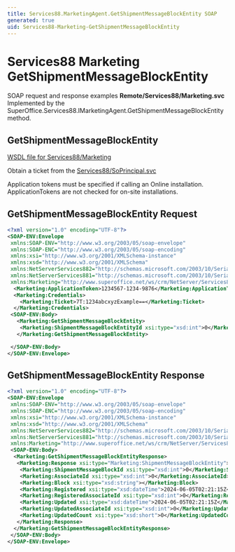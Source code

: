 ```yaml
---
title: Services88.MarketingAgent.GetShipmentMessageBlockEntity SOAP
generated: true
uid: Services88-Marketing-GetShipmentMessageBlockEntity
---
```


# Services88 Marketing GetShipmentMessageBlockEntity

SOAP request and response examples **Remote/Services88/Marketing.svc**
Implemented by the <see cref="M:SuperOffice.Services88.IMarketingAgent.GetShipmentMessageBlockEntity">SuperOffice.Services88.IMarketingAgent.GetShipmentMessageBlockEntity</see> method.

## GetShipmentMessageBlockEntity





[WSDL file for Services88/Marketing](../Services88-Marketing.md)

Obtain a ticket from the [Services88/SoPrincipal.svc](../SoPrincipal/index.md)

Application tokens must be specified if calling an Online installation. ApplicationTokens are not checked for on-site installations.

## GetShipmentMessageBlockEntity Request

```xml
<?xml version="1.0" encoding="UTF-8"?>
<SOAP-ENV:Envelope
 xmlns:SOAP-ENV="http://www.w3.org/2003/05/soap-envelope"
 xmlns:SOAP-ENC="http://www.w3.org/2003/05/soap-encoding"
 xmlns:xsi="http://www.w3.org/2001/XMLSchema-instance"
 xmlns:xsd="http://www.w3.org/2001/XMLSchema"
 xmlns:NetServerServices882="http://schemas.microsoft.com/2003/10/Serialization/Arrays"
 xmlns:NetServerServices881="http://schemas.microsoft.com/2003/10/Serialization/"
 xmlns:Marketing="http://www.superoffice.net/ws/crm/NetServer/Services88">
  <Marketing:ApplicationToken>1234567-1234-9876</Marketing:ApplicationToken>
  <Marketing:Credentials>
    <Marketing:Ticket>7T:1234abcxyzExample==</Marketing:Ticket>
  </Marketing:Credentials>
 <SOAP-ENV:Body>
   <Marketing:GetShipmentMessageBlockEntity>
    <Marketing:ShipmentMessageBlockEntityId xsi:type="xsd:int">0</Marketing:ShipmentMessageBlockEntityId>
   </Marketing:GetShipmentMessageBlockEntity>

 </SOAP-ENV:Body>
</SOAP-ENV:Envelope>

```


## GetShipmentMessageBlockEntity Response

```xml
<?xml version="1.0" encoding="UTF-8"?>
<SOAP-ENV:Envelope
 xmlns:SOAP-ENV="http://www.w3.org/2003/05/soap-envelope"
 xmlns:SOAP-ENC="http://www.w3.org/2003/05/soap-encoding"
 xmlns:xsi="http://www.w3.org/2001/XMLSchema-instance"
 xmlns:xsd="http://www.w3.org/2001/XMLSchema"
 xmlns:NetServerServices882="http://schemas.microsoft.com/2003/10/Serialization/Arrays"
 xmlns:NetServerServices881="http://schemas.microsoft.com/2003/10/Serialization/"
 xmlns:Marketing="http://www.superoffice.net/ws/crm/NetServer/Services88">
 <SOAP-ENV:Body>
  <Marketing:GetShipmentMessageBlockEntityResponse>
   <Marketing:Response xsi:type="Marketing:ShipmentMessageBlockEntity">
    <Marketing:ShipmentMessageBlockId xsi:type="xsd:int">0</Marketing:ShipmentMessageBlockId>
    <Marketing:AssociateId xsi:type="xsd:int">0</Marketing:AssociateId>
    <Marketing:Block xsi:type="xsd:string"></Marketing:Block>
    <Marketing:Registered xsi:type="xsd:dateTime">2024-06-05T02:21:15Z</Marketing:Registered>
    <Marketing:RegisteredAssociateId xsi:type="xsd:int">0</Marketing:RegisteredAssociateId>
    <Marketing:Updated xsi:type="xsd:dateTime">2024-06-05T02:21:15Z</Marketing:Updated>
    <Marketing:UpdatedAssociateId xsi:type="xsd:int">0</Marketing:UpdatedAssociateId>
    <Marketing:UpdatedCount xsi:type="xsd:short">0</Marketing:UpdatedCount>
   </Marketing:Response>
  </Marketing:GetShipmentMessageBlockEntityResponse>
 </SOAP-ENV:Body>
</SOAP-ENV:Envelope>

```

